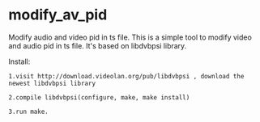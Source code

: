 modify_av_pid
=============

Modify audio and video pid in ts file.
This is a simple tool to modify video and audio pid in ts file.
It's based on libdvbpsi library.


Install:
  
    1.visit http://download.videolan.org/pub/libdvbpsi , download the newest libdvbpsi library
    
    2.compile libdvbpsi(configure, make, make install)
    
    3.run make.

